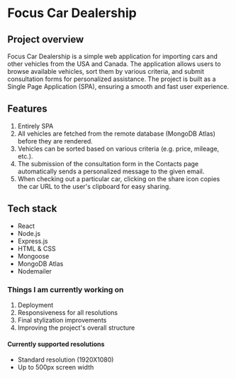 # Focus Car Dealership

## Project overview

Focus Car Dealership is a simple web application for importing cars and other vehicles from the USA and Canada. The application allows users to browse available vehicles, sort them by various criteria, and submit consultation forms for personalized assistance. The project is built as a Single Page Application (SPA), ensuring a smooth and fast user experience.

## Features
1. Entirely SPA
2. All vehicles are fetched from the remote database (MongoDB Atlas) before they are rendered.
3. Vehicles can be sorted based on various criteria (e.g. price, mileage, etc.).
4. The submission of the consultation form in the Contacts page automatically sends a personalized message to the given email.
5. When checking out a particular car, clicking on the share icon copies the car URL to the user's clipboard for easy sharing.

## Tech stack

- React
- Node.js
- Express.js
- HTML & CSS
- Mongoose
- MongoDB Atlas
- Nodemailer

### Things I am currently working on
1. Deployment
2. Responsiveness for all resolutions
3. Final stylization improvements
4. Improving the project's overall structure

#### Currently supported resolutions
- Standard resolution (1920X1080)
- Up to 500px screen width

